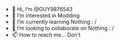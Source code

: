 - 👋 Hi, I’m @GUY9876543
- 👀 I’m interested in Modding
- 🌱 I’m currently learning Nothing : /
- 💞️ I’m looking to collaborate on Nothing : /
- 📫 How to reach me... Don't

<!---
GUY9876543/GUY9876543 is a ✨ special ✨ repository because its `README.md` (this file) appears on your GitHub profile.
You can click the Preview link to take a look at your changes.
--->
